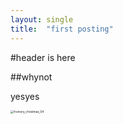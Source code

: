 ```yaml
---
layout: single
title:  "first posting"
---
```


#header is here

##whynot

yesyes

<img src="../images/2024-05-28-first/fromory_﻿christmas_04.png" alt="fromory_﻿christmas_04" style="zoom:33%;" />
